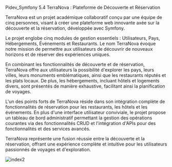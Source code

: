 Pidev_Symfony 5.4
TerraNova : Plateforme de Découverte et Réservation

TerraNova est un projet académique collaboratif conçu par une équipe de cinq personnes, visant à créer une plateforme web innovante axée sur la découverte et la réservation, développée avec Symfony.

Le projet englobe cinq modules de gestion essentiels : Utilisateurs, Pays, Hébergements, Événements et Restaurants. Le nom TerraNova évoque notre mission de permettre aux utilisateurs de découvrir de nouveaux horizons et de réserver des expériences uniques.

En combinant les fonctionnalités de découverte et de réservation, TerraNova offre aux utilisateurs la possibilité d'explorer les pays, leurs villes, leurs monuments emblématiques, ainsi que les restaurants réputés et les plats locaux. De plus, les hébergements, incluant hôtels et logements divers, sont présentés de manière exhaustive, facilitant ainsi la planification de voyages.

L'un des points forts de TerraNova réside dans son intégration complète de fonctionnalités de réservation pour les restaurants, les hôtels et les événements. En plus d'une interface utilisateur conviviale, le projet propose un tableau de bord administratif permettant la gestion des opérations courantes via des fonctionnalités CRUD et l'intégration d'APIs pour des fonctionnalités et des services avancés.

TerraNova représente une fusion réussie entre la découverte et la réservation, offrant une expérience complète et intuitive pour les utilisateurs passionnés de voyages et d'exploration.

![index2](https://github.com/CherifChebbi/Pidev_Web/assets/101277386/586b2130-5463-4ac2-8ace-fef6e60bb974)

